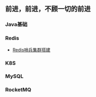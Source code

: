 ## 前进，前进，不顾一切的前进


### Java基础
### Redis
- [Redis哨兵集群搭建](./Redis/Redis哨兵集群搭建.md)
### K8S

### MySQL
### RocketMQ

